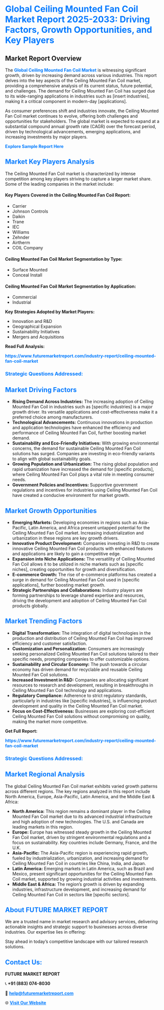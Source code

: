 <h1 style="color: #007BFF;">Global Ceiling Mounted Fan Coil Market Report 2025-2033: Driving Factors, Growth Opportunities, and Key Players</h1>

<section id="overview">
<h2>Market Report Overview</h2>
<p>The <a href="https://www.futuremarketreport.com/industry-report/ceiling-mounted-fan-coil-market" style="color: #007BFF; text-decoration: none;"><strong>Global Ceiling Mounted Fan Coil Market</strong></a> is witnessing significant growth, driven by increasing demand across various industries. This report delves into the key aspects of the Ceiling Mounted Fan Coil market, providing a comprehensive analysis of its current status, future potential, and challenges. The demand for Ceiling Mounted Fan Coil has surged due to its wide-ranging applications in industries such as [insert industries], making it a critical component in modern-day [applications].</p>
<p>As consumer preferences shift and industries innovate, the Ceiling Mounted Fan Coil market continues to evolve, offering both challenges and opportunities for stakeholders. The global market is expected to expand at a substantial compound annual growth rate (CAGR) over the forecast period, driven by technological advancements, emerging applications, and increasing investments by major players.</p>
</section>

<section id="overview">
<p><a href="https://www.futuremarketreport.com/request-sample/reportId=42231" style="color: #007BFF; text-decoration: none;"><strong>Explore Sample Report Here</strong></a></p>
</section>

<section id="key-players">
<h2 style="color: #007BFF;">Market Key Players Analysis</h2>
<p>The Ceiling Mounted Fan Coil market is characterized by intense competition among key players striving to capture a larger market share. Some of the leading companies in the market include:</p>
<h4>Key Players Covered in the Ceiling Mounted Fan Coil Report:</h4>
<ul><li>Carrier</li><li>Johnson Controls</li><li>Daikin</li><li>Trane</li><li>IEC</li><li>Williams</li><li>Zehnder</li><li>Airtherm</li><li>COIL Company</li></ul>
<h4>Ceiling Mounted Fan Coil Market Segmentation by Type:</h4>
<ul><li>Surface Mounted</li><li>Conceal Install</li></ul>

<h4>Ceiling Mounted Fan Coil Market Segmentation by Application:</h4>
<ul><li>Commercial</li><li>Industrial</li></ul>
<p><strong>Key Strategies Adopted by Market Players:</strong></p>
<ul>
<li>Innovation and R&D</li>
<li>Geographical Expansion</li>
<li>Sustainability Initiatives</li>
<li>Mergers and Acquisitions</li>
</ul>
</section>

<section>
<p><strong>Read Full Analysis: </strong></p><a href="https://www.futuremarketreport.com/industry-report/ceiling-mounted-fan-coil-market" style="color: #007BFF; text-decoration: none;"><strong>https://www.futuremarketreport.com/industry-report/ceiling-mounted-fan-coil-market</strong></a>
<h3 style="color: #007BFF;">Strategic Questions Addressed:</h3>
</section>

<section id="driving-factors">
<h2 style="color: #007BFF;">Market Driving Factors</h2>
<ul>
<li><strong>Rising Demand Across Industries:</strong> The increasing adoption of Ceiling Mounted Fan Coil in industries such as [specific industries] is a major growth driver. Its versatile applications and cost-effectiveness make it a preferred choice among manufacturers.</li>
<li><strong>Technological Advancements:</strong> Continuous innovations in production and application technologies have enhanced the efficiency and performance of Ceiling Mounted Fan Coil, further boosting market demand.</li>
<li><strong>Sustainability and Eco-Friendly Initiatives:</strong> With growing environmental concerns, the demand for sustainable Ceiling Mounted Fan Coil solutions has surged. Companies are investing in eco-friendly variants to align with global sustainability goals.</li>
<li><strong>Growing Population and Urbanization:</strong> The rising global population and rapid urbanization have increased the demand for [specific products], where Ceiling Mounted Fan Coil plays a vital role in meeting consumer needs.</li>
<li><strong>Government Policies and Incentives:</strong> Supportive government regulations and incentives for industries using Ceiling Mounted Fan Coil have created a conducive environment for market growth.</li>
</ul>
</section>

<section id="growth-opportunities">
<h2 style="color: #007BFF;">Market Growth Opportunities</h2>
<ul>
<li><strong>Emerging Markets:</strong> Developing economies in regions such as Asia-Pacific, Latin America, and Africa present untapped potential for the Ceiling Mounted Fan Coil market. Increasing industrialization and urbanization in these regions are key growth drivers.</li>
<li><strong>Innovative Product Development:</strong> Companies investing in R&D to create innovative Ceiling Mounted Fan Coil products with enhanced features and applications are likely to gain a competitive edge.</li>
<li><strong>Expansion into Niche Applications:</strong> The versatility of Ceiling Mounted Fan Coil allows it to be utilized in niche markets such as [specific niches], creating opportunities for growth and diversification.</li>
<li><strong>E-commerce Growth:</strong> The rise of e-commerce platforms has created a surge in demand for Ceiling Mounted Fan Coil used in [specific applications], further boosting market growth.</li>
<li><strong>Strategic Partnerships and Collaborations:</strong> Industry players are forming partnerships to leverage shared expertise and resources, driving the development and adoption of Ceiling Mounted Fan Coil products globally.</li>
</ul>
</section>

<section id="trending-factors">
<h2 style="color: #007BFF;">Market Trending Factors</h2>
<ul>
<li><strong>Digital Transformation:</strong> The integration of digital technologies in the production and distribution of Ceiling Mounted Fan Coil has improved efficiency and customer satisfaction.</li>
<li><strong>Customization and Personalization:</strong> Consumers are increasingly seeking personalized Ceiling Mounted Fan Coil solutions tailored to their specific needs, prompting companies to offer customizable options.</li>
<li><strong>Sustainability and Circular Economy:</strong> The push towards a circular economy has driven demand for recyclable and reusable Ceiling Mounted Fan Coil solutions.</li>
<li><strong>Increased Investment in R&D:</strong> Companies are allocating significant resources to research and development, resulting in breakthroughs in Ceiling Mounted Fan Coil technology and applications.</li>
<li><strong>Regulatory Compliance:</strong> Adherence to strict regulatory standards, particularly in industries like [specific industries], is influencing product development and quality in the Ceiling Mounted Fan Coil market.</li>
<li><strong>Focus on Cost-Effectiveness:</strong> Businesses are exploring cost-efficient Ceiling Mounted Fan Coil solutions without compromising on quality, making the market more competitive.</li>
</ul>
</section>

<section>
<p><strong>Get Full Report: </strong></p><a href="https://www.futuremarketreport.com/industry-report/ceiling-mounted-fan-coil-market" style="color: #007BFF; text-decoration: none;"><strong>https://www.futuremarketreport.com/industry-report/ceiling-mounted-fan-coil-market</strong></a>
<h3 style="color: #007BFF;">Strategic Questions Addressed:</h3>
</section>


<section id="regional-analysis">
<h2 style="color: #007BFF;">Market Regional Analysis</h2>
<p>The global Ceiling Mounted Fan Coil market exhibits varied growth patterns across different regions. The key regions analyzed in this report include North America, Europe, Asia-Pacific, Latin America, and the Middle East & Africa:</p>
<ul>
<li><strong>North America:</strong> This region remains a dominant player in the Ceiling Mounted Fan Coil market due to its advanced industrial infrastructure and high adoption of new technologies. The U.S. and Canada are leading markets in this region.</li>
<li><strong>Europe:</strong> Europe has witnessed steady growth in the Ceiling Mounted Fan Coil market, driven by stringent environmental regulations and a focus on sustainability. Key countries include Germany, France, and the U.K.</li>
<li><strong>Asia-Pacific:</strong> The Asia-Pacific region is experiencing rapid growth, fueled by industrialization, urbanization, and increasing demand for Ceiling Mounted Fan Coil in countries like China, India, and Japan.</li>
<li><strong>Latin America:</strong> Emerging markets in Latin America, such as Brazil and Mexico, present significant opportunities for the Ceiling Mounted Fan Coil market, supported by growing industrial activities and investments.</li>
<li><strong>Middle East & Africa:</strong> The region’s growth is driven by expanding industries, infrastructure development, and increasing demand for Ceiling Mounted Fan Coil in sectors like [specific sectors].</li>
</ul>
</section>

<footer>
<h2 style="color: #007BFF;">About FUTURE MARKET REPORT</h2>
<p>We are a trusted name in market research and advisory services, delivering actionable insights and strategic support to businesses across diverse industries. Our expertise lies in offering:</p>

<p>Stay ahead in today’s competitive landscape with our tailored research solutions.</p>

<h2 style="color: #007BFF;">Contact Us:</h2>
<p><strong>FUTURE MARKET REPORT</strong></p>
<p>📞 <strong>+91 (883) 074-8030</strong></p>
<p>📧 <strong><a href="mailto:help@futuremarketreport.com" style="color: #007BFF;">help@futuremarketreport.com</a></strong></p>
<p>🌐 <strong><a href="https://www.futuremarketreport.com/" style="color: #007BFF;">Visit Our Website</a></strong></p>
</footer>
